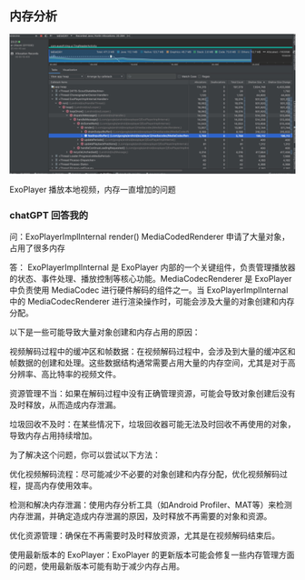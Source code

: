 ## 内存分析

![](./img.png)

ExoPlayer 播放本地视频，内存一直增加的问题

### chatGPT 回答我的

问：ExoPlayerImplInternal render() MediaCodedRenderer 申请了大量对象，占用了很多内存

答：
ExoPlayerImplInternal 是 ExoPlayer 内部的一个关键组件，负责管理播放器的状态、事件处理、播放控制等核心功能。MediaCodecRenderer 是 ExoPlayer 中负责使用 MediaCodec 进行硬件解码的组件之一。当 ExoPlayerImplInternal 中的 MediaCodecRenderer 进行渲染操作时，可能会涉及大量的对象创建和内存分配。

以下是一些可能导致大量对象创建和内存占用的原因：

视频解码过程中的缓冲区和帧数据：在视频解码过程中，会涉及到大量的缓冲区和帧数据的创建和处理。这些数据结构通常需要占用大量的内存空间，尤其是对于高分辨率、高比特率的视频文件。

资源管理不当：如果在解码过程中没有正确管理资源，可能会导致对象创建后没有及时释放，从而造成内存泄漏。

垃圾回收不及时：在某些情况下，垃圾回收器可能无法及时回收不再使用的对象，导致内存占用持续增加。

为了解决这个问题，你可以尝试以下方法：

优化视频解码流程：尽可能减少不必要的对象创建和内存分配，优化视频解码过程，提高内存使用效率。

检测和解决内存泄漏：使用内存分析工具（如Android Profiler、MAT等）来检测内存泄漏，并确定造成内存泄漏的原因，及时释放不再需要的对象和资源。

优化资源管理：确保在不再需要时及时释放资源，尤其是在视频解码结束后。

使用最新版本的 ExoPlayer：ExoPlayer 的更新版本可能会修复一些内存管理方面的问题，使用最新版本可能有助于减少内存占用。